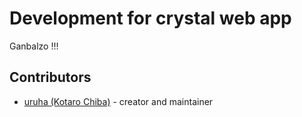 # Development for crystal web app

Ganbalzo !!!

## Contributors

- [uruha (Kotaro Chiba)](https://github.com/uruha) - creator and maintainer
